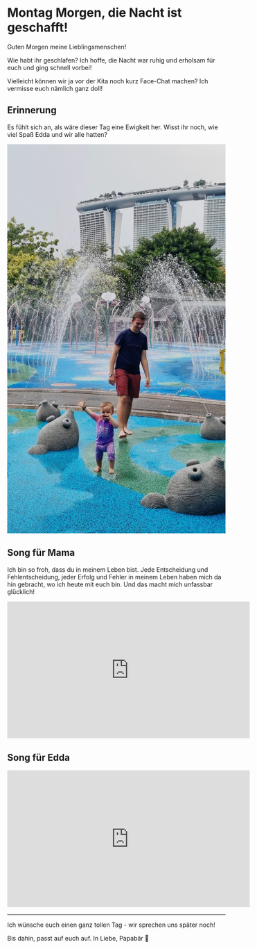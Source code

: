 # Montag Morgen, die Nacht ist geschafft!

Guten Morgen meine Lieblingsmenschen!

Wie habt ihr geschlafen? Ich hoffe, die Nacht war ruhig und erholsam für euch und ging schnell vorbei!

Vielleicht können wir ja vor der Kita noch kurz Face-Chat machen? Ich vermisse euch nämlich ganz doll!

## Erinnerung

Es fühlt sich an, als wäre dieser Tag eine Ewigkeit her. Wisst ihr noch, wie viel Spaß Edda und wir alle hatten?

![Bild](./Singapur.jpg)

## Song für Mama
Ich bin so froh, dass du in meinem Leben bist. Jede Entscheidung und Fehlentscheidung, jeder Erfolg und Fehler in meinem Leben haben mich da hin gebracht, wo ich heute mit euch bin. Und das macht mich unfassbar glücklich!

<iframe width="560" height="315" src="https://www.youtube.com/embed/xkUx5VKgOCQ?si=iUg-7aULdOKln0U0" title="YouTube video player" frameborder="0" allow="accelerometer; autoplay; clipboard-write; encrypted-media; gyroscope; picture-in-picture; web-share" referrerpolicy="strict-origin-when-cross-origin" allowfullscreen></iframe>

## Song für Edda

<iframe width="560" height="315" src="https://www.youtube.com/embed/cR_T1nqhwOs?si=UdadyDKAHAgAGcIM" title="YouTube video player" frameborder="0" allow="accelerometer; autoplay; clipboard-write; encrypted-media; gyroscope; picture-in-picture; web-share" referrerpolicy="strict-origin-when-cross-origin" allowfullscreen></iframe>

***

Ich wünsche euch einen ganz tollen Tag - wir sprechen uns später noch!

Bis dahin, passt auf euch auf. In Liebe, Papabär 🐻
